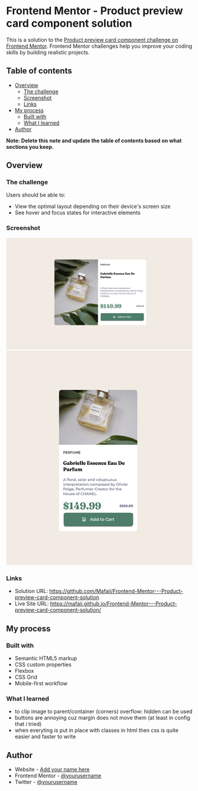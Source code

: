 # Frontend Mentor - Product preview card component solution

This is a solution to the [Product preview card component challenge on Frontend Mentor](https://www.frontendmentor.io/challenges/product-preview-card-component-GO7UmttRfa). Frontend Mentor challenges help you improve your coding skills by building realistic projects. 

## Table of contents

- [Overview](#overview)
  - [The challenge](#the-challenge)
  - [Screenshot](#screenshot)
  - [Links](#links)
- [My process](#my-process)
  - [Built with](#built-with)
  - [What I learned](#what-i-learned)  
- [Author](#author)


**Note: Delete this note and update the table of contents based on what sections you keep.**

## Overview

### The challenge

Users should be able to:

- View the optimal layout depending on their device's screen size
- See hover and focus states for interactive elements

### Screenshot

![](result/screenshot.png)
![](result/screenshot2.png)

### Links

- Solution URL: https://github.com/Mafaii/Frontend-Mentor---Product-preview-card-component-solution
- Live Site URL: https://mafaii.github.io/Frontend-Mentor---Product-preview-card-component-solution/

## My process

### Built with

- Semantic HTML5 markup
- CSS custom properties
- Flexbox
- CSS Grid
- Mobile-first workflow

### What I learned

- to clip image to parent/container (corners) overflow: hidden can be used
- buttons are annoying cuz margin does not move them (at least in config that i tried)
- when everyting is put in place with classes in html then css is quite easier and faster to write


## Author

- Website - [Add your name here](https://www.your-site.com)
- Frontend Mentor - [@yourusername](https://www.frontendmentor.io/profile/yourusername)
- Twitter - [@yourusername](https://www.twitter.com/yourusername)


